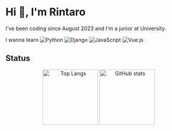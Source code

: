# Hi 👋, I'm Rintaro

I've been coding since August 2023 and I'm a junior at University.

I wanna learn
![Python](https://skillicons.dev/icons?i=python) ![Django](https://skillicons.dev/icons?i=django) ![JavaScript](https://skillicons.dev/icons?i=js) ![Vue.js](https://skillicons.dev/icons?i=vue)

## Status

<p align="center">
  <img alt="Top Langs" height="150px" src="https://github-readme-stats.vercel.app/api/top-langs/?username=rintarotajima&layout=compact&show_icons=true&theme=onedark" />
  <img alt="GitHub stats" height="150px" src="https://github-readme-stats.vercel.app/api?username=rintarotajima&theme=onedark&show_icons=true" />
</p>
